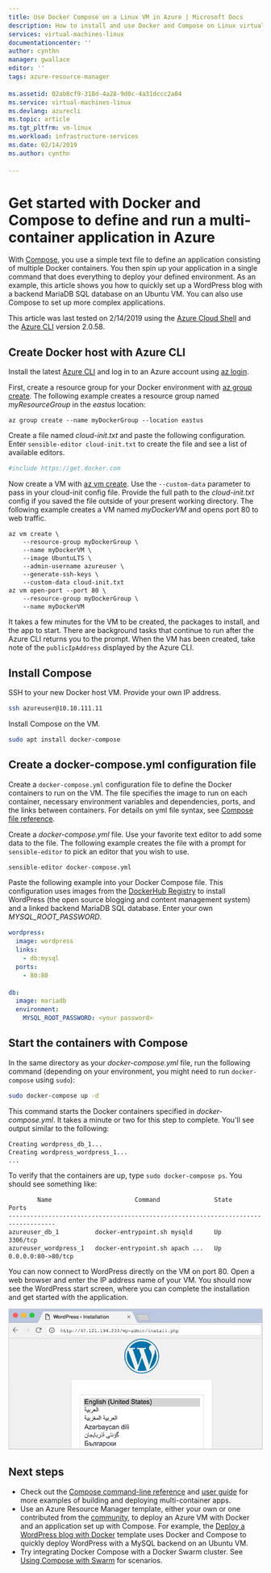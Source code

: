 ```yaml
---
title: Use Docker Compose on a Linux VM in Azure | Microsoft Docs
description: How to install and use Docker and Compose on Linux virtual machines with the Azure CLI
services: virtual-machines-linux
documentationcenter: ''
author: cynthn
manager: gwallace
editor: ''
tags: azure-resource-manager

ms.assetid: 02ab8cf9-318d-4a28-9d0c-4a31dccc2a84
ms.service: virtual-machines-linux
ms.devlang: azurecli
ms.topic: article
ms.tgt_pltfrm: vm-linux
ms.workload: infrastructure-services
ms.date: 02/14/2019
ms.author: cynthn

---
```

# Get started with Docker and Compose to define and run a multi-container application in Azure
With [Compose](https://github.com/docker/compose), you use a simple text file to define an application consisting of multiple Docker containers. You then spin up your application in a single command that does everything to deploy your defined environment. As an example, this article shows you how to quickly set up a WordPress blog with a backend MariaDB SQL database on an Ubuntu VM. You can also use Compose to set up more complex applications.

This article was last tested on 2/14/2019 using the [Azure Cloud Shell](https://shell.azure.com/bash) and the [Azure CLI](https://docs.microsoft.com/cli/azure/install-azure-cli) version 2.0.58.

## Create Docker host with Azure CLI
Install the latest [Azure CLI](/cli/azure/install-az-cli2) and log in to an Azure account using [az login](/cli/azure/reference-index).

First, create a resource group for your Docker environment with [az group create](/cli/azure/group). The following example creates a resource group named *myResourceGroup* in the *eastus* location:

```azurecli-interactive
az group create --name myDockerGroup --location eastus
```

Create a file named *cloud-init.txt* and paste the following configuration. Enter `sensible-editor cloud-init.txt` to create the file and see a list of available editors. 

```yaml
#include https://get.docker.com
```

Now create a VM with [az vm create](/cli/azure/vm#az-vm-create). Use the `--custom-data` parameter to pass in your cloud-init config file. Provide the full path to the *cloud-init.txt* config if you saved the file outside of your present working directory. The following example creates a VM named *myDockerVM* and opens port 80 to web traffic.

```azurecli-interactive
az vm create \
    --resource-group myDockerGroup \
    --name myDockerVM \
    --image UbuntuLTS \
    --admin-username azureuser \
    --generate-ssh-keys \
    --custom-data cloud-init.txt
az vm open-port --port 80 \
    --resource-group myDockerGroup \
	--name myDockerVM
```

It takes a few minutes for the VM to be created, the packages to install, and the app to start. There are background tasks that continue to run after the Azure CLI returns you to the prompt. When the VM has been created, take note of the `publicIpAddress` displayed by the Azure CLI. 

                 

## Install Compose


SSH to your new Docker host VM. Provide your own IP address.

```bash
ssh azureuser@10.10.111.11
```

Install Compose on the VM.

```bash
sudo apt install docker-compose
```


## Create a docker-compose.yml configuration file
Create a `docker-compose.yml` configuration file to define the Docker containers to run on the VM. The file specifies the image to run on each container, necessary environment variables and dependencies, ports, and the links between containers. For details on yml file syntax, see [Compose file reference](https://docs.docker.com/compose/compose-file/).

Create a *docker-compose.yml* file. Use your favorite text editor to add some data to the file. The following example creates the file with a prompt for `sensible-editor` to pick an editor that you wish to use.

```bash
sensible-editor docker-compose.yml
```

Paste the following example into your Docker Compose file. This configuration uses images from the [DockerHub Registry](https://registry.hub.docker.com/_/wordpress/) to install WordPress (the open source blogging and content management system) and a linked backend MariaDB SQL database. Enter your own *MYSQL_ROOT_PASSWORD*.

```yml
wordpress:
  image: wordpress
  links:
    - db:mysql
  ports:
    - 80:80

db:
  image: mariadb
  environment:
    MYSQL_ROOT_PASSWORD: <your password>
```

## Start the containers with Compose
In the same directory as your *docker-compose.yml* file, run the following command (depending on your environment, you might need to run `docker-compose` using `sudo`):

```bash
sudo docker-compose up -d
```

This command starts the Docker containers specified in *docker-compose.yml*. It takes a minute or two for this step to complete. You'll see output similar to the following:

```
Creating wordpress_db_1...
Creating wordpress_wordpress_1...
...
```


To verify that the containers are up, type `sudo docker-compose ps`. You should see something like:

```
        Name                       Command               State         Ports
-----------------------------------------------------------------------------------
azureuser_db_1          docker-entrypoint.sh mysqld      Up      3306/tcp
azureuser_wordpress_1   docker-entrypoint.sh apach ...   Up      0.0.0.0:80->80/tcp
```

You can now connect to WordPress directly on the VM on port 80. Open a web browser and enter the IP address name of your VM. You should now see the WordPress start screen, where you can complete the installation and get started with the application.

![WordPress start screen](./media/docker-compose-quickstart/wordpressstart.png)

## Next steps
* Check out the [Compose command-line reference](https://docs.docker.com/compose/reference/) and [user guide](https://docs.docker.com/compose/) for more examples of building and deploying multi-container apps.
* Use an Azure Resource Manager template, either your own or one contributed from the [community](https://azure.microsoft.com/documentation/templates/), to deploy an Azure VM with Docker and an application set up with Compose. For example, the [Deploy a WordPress blog with Docker](https://github.com/Azure/azure-quickstart-templates/tree/master/docker-wordpress-mysql) template uses Docker and Compose to quickly deploy WordPress with a MySQL backend on an Ubuntu VM.
* Try integrating Docker Compose with a Docker Swarm cluster. See
  [Using Compose with Swarm](https://docs.docker.com/compose/swarm/) for scenarios.

